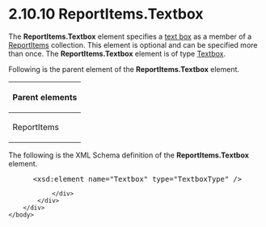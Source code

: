 <html dir="LTR" xmlns:mshelp="http://msdn.microsoft.com/mshelp" xmlns:ddue="http://ddue.schemas.microsoft.com/authoring/2003/5" xmlns:xlink="http://www.w3.org/1999/xlink" xmlns:tool="http://www.microsoft.com/tooltip">
    <head>
        <meta http-equiv="Content-Type" content="text/html; CHARSET=utf-8"></meta>
        <meta name="save" content="history"></meta>
        <title>2.10.10 ReportItems.Textbox</title>
        <xml>
            <mshelp:toctitle title="2.10.10 ReportItems.Textbox"></mshelp:toctitle>
            <mshelp:rltitle title="[MS-RDL]: ReportItems.Textbox"></mshelp:rltitle>
            <mshelp:keyword index="A" term="1b212434-8754-4a93-9f02-39ea2274121c"></mshelp:keyword>
            <mshelp:attr name="DCSext.ContentType" value="open specification"></mshelp:attr>
            <mshelp:attr name="AssetID" value="1b212434-8754-4a93-9f02-39ea2274121c"></mshelp:attr>
            <mshelp:attr name="TopicType" value="kbRef"></mshelp:attr>
            <mshelp:attr name="DCSext.Title" value="[MS-RDL]: ReportItems.Textbox" />
        </xml>
    </head>
    <body>
        <div id="header">
            <h1 class="heading">2.10.10 ReportItems.Textbox</h1>
        </div>
        <div id="mainSection">
            <div id="mainBody">
                <div id="allHistory" class="saveHistory"></div>
                <div id="sectionSection0" class="section" name="collapseableSection">
                    

<p>The <b>ReportItems.Textbox</b> element specifies a <a href="b2482b3f-74ab-4ca8-a9e5-c07955011743.htm#gt_861707bc-950b-45dc-8ec3-a8afaf2c8545">text box</a> as a member of a <a href="c5fef915-e842-43b4-91f9-56af4eb15be0.htm">ReportItems</a> collection.
This element is optional and can be specified more than once. The <b>ReportItems.Textbox</b>
element is of type <a href="469d0032-b5ec-43d9-ab36-d3a88b9cc1f6.htm">Textbox</a>.</p>

<p>Following is the parent element of the <b>ReportItems.Textbox</b>
element.</p>

<table>
 <thead>
  <tr>
   <th>
   <p>Parent elements</p>
   </th>
  </tr>
 </thead>
 <tr>
  <td>
  <p>ReportItems</p>
  </td>
 </tr>
</table>

<p>The following is the XML Schema definition of the <b>ReportItems.Textbox</b>
element.</p>

<dl>
<dd>
<div><pre> &lt;xsd:element name=&quot;Textbox&quot; type=&quot;TextboxType&quot; /&gt;
</pre></div>
</dd></dl>


                </div>
            </div>
        </div>
    </body>
</html>